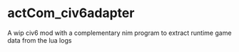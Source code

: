 # actCom_civ6adapter
A wip civ6 mod with a complementary nim program to extract runtime game data from the lua logs
